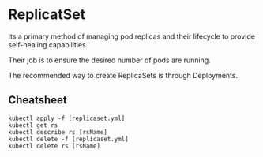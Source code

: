 # ReplicatSet

Its a primary method of managing pod replicas and their lifecycle to
provide self-healing capabilities.

Their job is to ensure the desired number of pods are running.

The recommended way to create ReplicaSets is through Deployments.

## Cheatsheet

```shell
kubectl apply -f [replicaset.yml]
kubectl get rs
kubectl describe rs [rsName]
kubectl delete -f [replicaset.yml]
kubectl delete rs [rsName]
```
